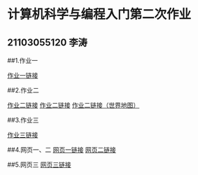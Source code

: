 # 计算机科学与编程入门第二次作业
## 21103055120 李涛
   ##1.作业一
   
   [作业一链接](wordfreq_rd_file.html)
   
   ##2.作业二
   
   [作业二链接](geo_json.html)
   [作业二链接](geo_line_x.html)
   [作业二链接（世界地图）](geo_world.html)

   ##3.作业三
   
   [作业三链接](az_bar_line.html)

   ##4.网页一、二
   [网页一链接]()
   [网页二链接]()
   
   ##5.网页三
   [网页三链接](关系图-红楼梦人物.html)
